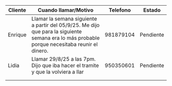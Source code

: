 | Cliente | Cuando llamar/Motivo                                                                                                                          | Telefono  | Estado    |
| ------- | --------------------------------------------------------------------------------------------------------------------------------------------- | --------- | --------- |
| Enrique | Llamar la semana siguiente a partir del 05/9/25. Me dijo que para la siguiente semana era lo más probable porque necesitaba reunir el dinero. | 981879104 | Pendiente |
| Lidia   | Llamar 29/8/25 a las 7pm. Dijo que iba hacer el tramite y que la volviera a llar                                                              | 950350601 | Pendiente |
|         |                                                                                                                                               |           |           |
|         |                                                                                                                                               |           |           |